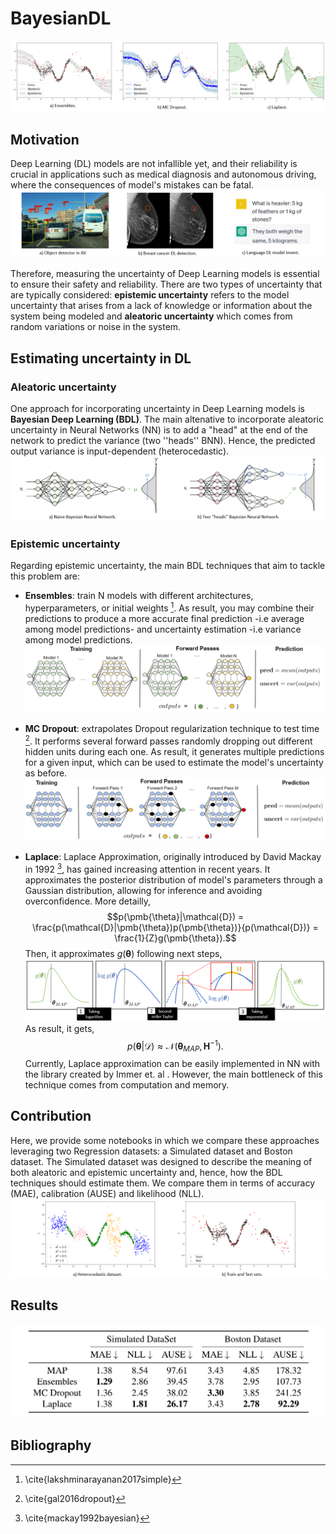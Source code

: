# BayesianDL
![.](/Images/BDLIntro.PNG)

## Motivation
Deep Learning (DL) models are not infallible yet, and their reliability is crucial in applications such as medical diagnosis and autonomous driving, where the consequences of model's mistakes can be fatal. 
![.](/Images/BDLMotivation.PNG)

Therefore, measuring the uncertainty of Deep Learning models is essential to ensure their safety and reliability. There are two types of uncertainty that are typically considered: **epistemic uncertainty** refers to the model uncertainty that arises from a lack of knowledge or information about the system being modeled and **aleatoric uncertainty** which comes from random variations or noise in the system.

## Estimating uncertainty in DL
### Aleatoric uncertainty
One approach for incorporating uncertainty in Deep Learning models is **Bayesian Deep Learning (BDL)**. The main altenative to incorporate aleatoric uncertainty in Neural Networks (NN) is to add a "head" at the end of the network to predict the variance (two ''heads'' BNN). Hence, the predicted output variance is input-dependent (heterocedastic).
![.](/Images/OnevsTwoHeadsBNN.PNG)

### Epistemic uncertainty
Regarding epistemic uncertainty, the main BDL techniques that aim to tackle this problem are: 

- **Ensembles**: train N models with different architectures, hyperparameters, or initial weights [^1]. As result, you may combine their predictions to produce a more accurate final prediction -i.e average among model predictions- and uncertainty estimation -i.e variance among model predictions.
![.](/Images/Ensembles.PNG)

- **MC Dropout**: extrapolates Dropout regularization technique to test time [^2]. It performs several forward passes randomly dropping out different hidden units during each one. As result, it generates multiple predictions for a given input, which can be used to estimate the model's uncertainty as before.
![.](/Images/MC-Dropout.PNG)

- **Laplace**: Laplace Approximation, originally introduced by David Mackay in 1992 [^3], has gained increasing attention in recent years. It approximates the posterior distribution of model's parameters through a Gaussian distribution, allowing for inference and avoiding overconfidence. More detailly,
$$p(\pmb{\theta}|\mathcal{D}) = \frac{p(\mathcal{D}|\pmb{\theta})p(\pmb{\theta})}{p(\mathcal{D})} = \frac{1}{Z}g(\pmb{\theta}).$$
Then, it approximates $g(\pmb{\theta})$ following next steps,
![.](/Images/Laplace.PNG)
As result, it gets,
$$p(\pmb{\theta}|\mathcal{D}) \approx  \mathcal{N}(\pmb{\theta}_{MAP}, \mathbf{H}^{-1}).$$ 
Currently, Laplace approximation can be easily implemented in NN with the library created by Immer et. al . However, the main bottleneck of this technique comes from computation and memory.


## Contribution
Here, we provide some notebooks in which we compare these approaches leveraging two Regression datasets: a Simulated dataset and Boston dataset. The Simulated dataset was designed to describe the meaning of both aleatoric and epistemic uncertainty and, hence, how the BDL techniques should estimate them. We compare them in terms of accuracy (MAE), calibration (AUSE) and likelihood (NLL). 
![.](/Images/SimulatedRegDataset.PNG)

## Results
![.](/Images/Results.PNG)

## Bibliography
[^1]: \cite{lakshminarayanan2017simple}
[^2]: \cite{gal2016dropout}
[^3]: \cite{mackay1992bayesian}
